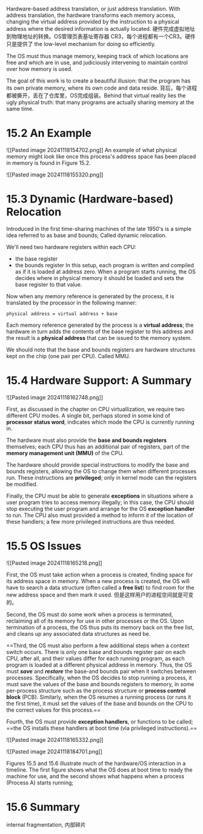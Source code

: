 Hardware-based address translation, or just address translation. With address translation, the hardware transforms each memory access, changing the virtual address provided by the instruction to a physical address where the desired information is actually located. 硬件完成虚拟地址到物理地址的转换。OS管理页表基址寄存器 CR3，每个进程都有一个CR3。硬件只是提供了 the low-level mechanism for doing so efficiently. 

The OS must thus manage memory, keeping track of which locations are free and which are in use, and judiciously intervening to maintain control over how memory is used.

The goal of this work is to create a beautiful illusion: that the program has its own private memory, where its own code and data reside. 背后，每个进程都被撕开，丢在了仓库里，OS完成组装。Behind that virtual reality lies the ugly physical 
truth: that many programs are actually sharing memory at the same time.

# 15.2 An Example
![[Pasted image 20241118154702.png]]
An example of what physical memory might look like once this process's address space has been placed in memory is found in Figure 15.2.

![[Pasted image 20241118155320.png]]

# 15.3 Dynamic (Hardware-based) Relocation
Introduced in the first time-sharing machines of the late 1950's is a simple idea referred to as base and bounds; Called dynamic relocation.

We'll need two hardware registers within each CPU:
- the base register
- the bounds register
In this setup, each program is written and compiled as if it is loaded at address zero. When a program starts running, the OS decides where in physical memory it should be loaded and sets the base register to that value.

Now when any memory reference is generated by the process, it is translated by the processor in the following manner:
```
physical address = virtual address + base
```

Each memory reference generated by the process is a **virtual address**; the hardware in turn adds the contents of the base register to this address and the result is a **physical address** that can be issued to the memory system.

We should note that the base and bounds registers are hardware structures kept on the chip (one pair per CPU). Called MMU.

# 15.4 Hardware Support: A Summary
![[Pasted image 20241118162748.png]]

First, as discussed in the chapter on CPU virtuallization, we require two different CPU modes. A single bit, perhaps stored in some kind of **processor status word**, indicates which mode the CPU is currently running in.

The hardware must also provide the **base and bounds registers** themselves; each CPU thus has an additional pair of registers, part of the **memory management unit (MMU)** of the CPU.

The hardware should provide special instructions to modify the base and bounds registers, allowing the OS to change them when different processes run. These instructions are **privileged**; only in kernel mode can the registers be modified.

Finally, the CPU must be able to generate **exceptions** in situations where a user program tries to access memory illegally; in this case, the CPU should stop executing the user program and arrange for the OS **exception handler** to run.  The CPU also must provided a method to inform it of the location of these handlers; a few more privileged instructions are thus needed.

# 15.5 OS Issues
![[Pasted image 20241118165218.png]]

First, the OS must take action when a process is created, finding space for its address space in memory. When a new process is created, the OS will have to search a data structure (often called a **free list**) to find room for the new address space and then mark it used. 但是这样用户的进程空间就是可变的。

Second, the OS must do some work when a process is terminated, reclaiming all of its memory for use in other processes or the OS. Upon termination of a process, the OS thus puts its memory back on the free list, and cleans up any associated data structures as need be.

==Third, the OS must also perform a few additional steps when a context switch occurs. There is only one base and bounds register pair on each CPU, after all, and their values differ for each running program, as each program is loaded at a different physical address in memory. Thus, the OS must ___save___ and ___restore___ the base-and bounds pair when it switches between processes. Specifically, when the OS decides to stop running a process, it must save the values of the base and bounds registers to memory, in some per-process structure such as the process structure or **process control block** (PCB). Similarly, when the OS resumes a running process (or runs it the first time), it must set the values of the base and bounds on the CPU to the correct values for this process.==

Fourth, the OS must provide **exception handlers**, or functions to be called; ==the OS installs these handlers at boot time (via privileged instructions).== 

![[Pasted image 20241118165332.png]]

![[Pasted image 20241118184701.png]]

Figures 15.5 and 15.6 illustrate much of the hardware/OS interaction in a timeline. The first figure shows what the OS does at boot time to ready the machine for use, and the second shows what happens when a process (Process A) starts running;

# 15.6 Summary
internal fragmentation, 内部碎片


